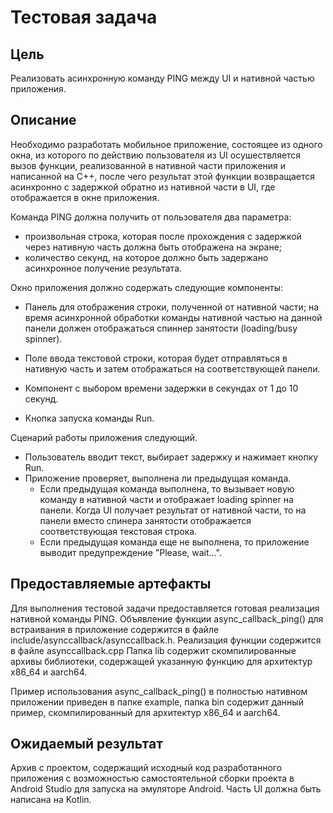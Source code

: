 # Тестовая задача

## Цель

Реализовать асинхронную команду PING между UI и нативной частью приложения.

## Описание

Необходимо разработать мобильное приложение, состоящее из одного окна, из которого по действию пользователя из UI
осушествляется вызов функции, реализованной в нативной части приложения и написанной на C++, 
после чего результат этой функции возвращается асинхронно с задержкой обратно из нативной части в UI, 
где отображается в окне приложения. 

Команда PING должна получить от пользователя два параметра:

* произвольная строка, которая после прохождения с задержкой через нативную часть должна быть отображена на экране;
* количество секунд, на которое должно быть задержано асинхронное получение результата.

Окно приложения должно содержать следующие компоненты:

* Панель для отображения строки, полученной от нативной части; на время асинхронной обработки команды нативной частью 
на данной панели должен отображаться спиннер занятости (loading/busy spinner).

* Поле ввода текстовой строки, которая будет отправляться в нативную часть и затем отображаться на соответствующей панели.

* Компонент с выбором времени задержки в секундах от 1 до 10 секунд.

* Кнопка запуска команды Run.

Сценарий работы приложения следующий.

* Пользователь вводит текст, выбирает задержку и нажимает кнопку Run.
* Приложение проверяет, выполнена ли предыдущая команда.
    * Eсли предыдущая команда выполнена, то вызывает новую команду в нативной части 
      и отображает loading spinner на панели. Когда UI получает результат от нативной чаcти, то
      на панели вместо спинера занятости отображается соответствующая текстовая строка.
    * Eсли предыдущая команда еще не выполнена, то приложение выводит предупреждение "Please, wait...".

## Предоставляемые артефакты

Для выполнения тестовой задачи предоставляется готовая реализация нативной команды PING. Объявление функции async_callback_ping() 
для встраивания в приложение содержится в файле include/asynccallback/asynccallback.h. Реализация функции содержится в файле asynccallback.cpp
Папка lib содержит скомпилированные архивы библиотеки, содержащей указанную функцию для архитектур x86_64 и aarch64.

Пример использования async_callback_ping() в полностью нативном приложении приведен в папке example, папка bin содержит данный пример, скомпилированный
для архитектур x86_64 и aarch64.

## Ожидаемый результат

Архив с проектом, содержащий исходный код разработанного приложения с возможностью самостоятельной сборки проекта
в Android Studio для запуска на эмуляторе Android. Часть UI должна быть написана на Kotlin.
